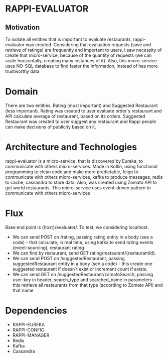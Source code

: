 # RAPPI-EVALUATOR

## Motivation

To isolate all entities that is important to evaluate restaurants, rappi-evaluator was 
created. Considering that evaluation requests (save and retrieve of ratings) are 
frequently and important to users, i saw necessity of create that micro-service, 
because of the quantity of requests (we can scale horizontally, creating many 
instances of it). Also, this micro-service uses NO-SQL database to find faster the 
information, instead of has more trustworthy data

# Domain

There are two entities: Rating (most important) and Suggested Restaurant (less important). 
Rating was created to user evaluate order´s restaurant and API calculate average of 
restaurant, based on its orders. Suggested Restaurant was created to user suggest any 
restaurant and Rappi people can make decisions of publicity based on it.

# Architecture and Technologies

rappi-evaluator is a micro-service, that is discovered by Eureka, to communicate with 
others micro-services. Made in Kotlin, using functional programming to clean code and 
make more predictable, feign to communicate with others micro-services, kafka to produce 
messages, redis to cache, cassandra to store data. Also, was created using Zomato API to 
get world restaurants. This micro-service uses event-driven pattern to communicate with others 
micro-services

# Flux

Base end point is {host}/evaluator/. To test, we considering localhost.
 
* We can send POST on /rating, passing rating entity in a body (see a code) - 
that calculate, in real time, using kafka to send rating events (event-sourcing), 
restaurant rating
* We can find by restaurant, send GET rating/restaurant/{restaurantId}.
* We can send POST on /suggestedRestaurant, passing suggestedRestaurant entity in a 
body (see a code) - this create one suggested restaurant if doesn´t exist or increment 
count if exists.
* We can send GET on /suggestedRestaurant/zomatoSearch, passing user-key in header, 
search_type and searched_name in parameters - this retrieve all restaurants from that type (according to Zomato API) and that name

# Dependencies

* RAPPI-EUREKA
* RAPPI-CONFIG
* RAPPI-MANAGER
* Redis
* Kafka
* Cassandra


